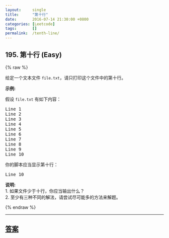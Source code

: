 ```yaml
---
layout:     single
title:      "第十行"
date:       2016-07-14 21:30:00 +0800
categories: [Leetcode]
tags:       []
permalink:  /tenth-line/
---
```


## 195. 第十行 (Easy)

{% raw %}

<p>给定一个文本文件&nbsp;<code>file.txt</code>，请只打印这个文件中的第十行。</p>

<p><strong>示例:</strong></p>

<p>假设&nbsp;<code>file.txt</code> 有如下内容：</p>

<pre>Line 1
Line 2
Line 3
Line 4
Line 5
Line 6
Line 7
Line 8
Line 9
Line 10
</pre>

<p>你的脚本应当显示第十行：</p>

<pre>Line 10
</pre>

<p><strong>说明:</strong><br>
1. 如果文件少于十行，你应当输出什么？<br>
2. 至少有三种不同的解法，请尝试尽可能多的方法来解题。</p>

{% endraw %}

---

## [答案](https://github.com/openset/leetcode/tree/master/problems/tenth-line)
